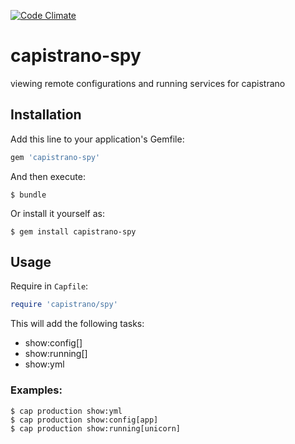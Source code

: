 [![Code Climate](https://codeclimate.com/github/jankmet/capistrano-spy/badges/gpa.svg)](https://codeclimate.com/github/jankmet/capistrano-spy)

# capistrano-spy

viewing remote configurations and running services for capistrano

## Installation

Add this line to your application's Gemfile:

```ruby
gem 'capistrano-spy'
```

And then execute:

    $ bundle

Or install it yourself as:

    $ gem install capistrano-spy


## Usage

Require in `Capfile`:

```ruby
require 'capistrano/spy'
```

This will add the following tasks:
* show:config[]
* show:running[]
* show:yml

### Examples:

    $ cap production show:yml
    $ cap production show:config[app]
    $ cap production show:running[unicorn]